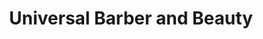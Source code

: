 ---
title: "Universal Barber and Beauty"
url: /waterloo/universal-barber-and-beauty/
shop: hairdresser
---